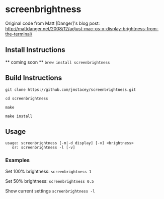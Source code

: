 screenbrightness
================

Original code from Matt [Danger]'s blog post: http://mattdanger.net/2008/12/adjust-mac-os-x-display-brightness-from-the-terminal/

Install Instructions
--------------------

** coming soon ** ```brew install screenbrightness```

Build Instructions
------------------

```shell
git clone https://github.com/jmstacey/screenbrightness.git

cd screenbrightness

make

make install
```

Usage
------------------
```shell
usage: screenbrightness [-m|-d display] [-v] <brightness>
   or: screenbrightness -l [-v]
```

### Examples

Set 100% brightness: ```screenbrightness 1```

Set 50% brightness: ```screenbrightness 0.5```

Show current settings ```screenbrightness -l```